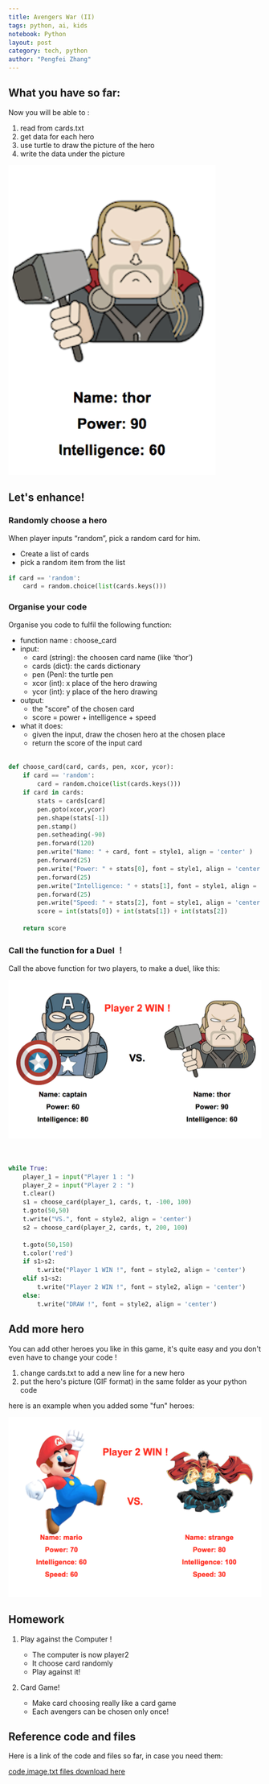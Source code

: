 ```yaml
---
title: Avengers War (II) 
tags: python, ai, kids
notebook: Python
layout: post
category: tech, python
author: "Pengfei Zhang"
---
```


## What you have so far:

Now you will be able to :



1. read from cards.txt
2. get data for each hero
3. use turtle to draw the picture of the hero
4. write the data under the picture

![result1](https://github.com/ZionPF/python_class/blob/master/avengers/images/result1.png?raw=true)

## Let's enhance!

### Randomly choose a hero

When player inputs “random”, pick a random card for him.
* Create a list of cards
* pick a random item from the list

```python
if card == 'random':
    card = random.choice(list(cards.keys()))
```

### Organise your code 

Organise you code to fulfil the following function:

* function name : choose_card
* input: 
	* card (string): the choosen card name (like ‘thor’)
	* cards (dict): the cards dictionary
	* pen (Pen): the turtle pen
	* xcor (int): x place of the hero drawing
	* ycor (int): y place of the hero drawing
* output:
	* the "score" of the chosen card
	* score = power + intelligence + speed
* what it does:
	* given the input, draw the chosen hero at the chosen place
	* return the score of the input card


```python

def choose_card(card, cards, pen, xcor, ycor):
    if card == 'random':
        card = random.choice(list(cards.keys()))
    if card in cards:
        stats = cards[card]
        pen.goto(xcor,ycor)
        pen.shape(stats[-1])
        pen.stamp()
        pen.setheading(-90)
        pen.forward(120)
        pen.write("Name: " + card, font = style1, align = 'center' )
        pen.forward(25)
        pen.write("Power: " + stats[0], font = style1, align = 'center' )
        pen.forward(25)
        pen.write("Intelligence: " + stats[1], font = style1, align = 'center' )
        pen.forward(25)
        pen.write("Speed: " + stats[2], font = style1, align = 'center' )
        score = int(stats[0]) + int(stats[1]) + int(stats[2])

    return score

```

### Call the function for a Duel ！

Call the above function for two players, to make a duel, like this:

![duel](https://github.com/ZionPF/python_class/blob/master/avengers/images/result.png?raw=true)

```python


while True:
    player_1 = input("Player 1 : ")
    player_2 = input("Player 2 : ")
    t.clear()
    s1 = choose_card(player_1, cards, t, -100, 100)
    t.goto(50,50)
    t.write("VS.", font = style2, align = 'center')
    s2 = choose_card(player_2, cards, t, 200, 100)

    t.goto(50,150)
    t.color('red')
    if s1>s2:
        t.write("Player 1 WIN !", font = style2, align = 'center')
    elif s1<s2:
        t.write("Player 2 WIN !", font = style2, align = 'center')
    else:
        t.write("DRAW !", font = style2, align = 'center')
```

## Add more hero

You can add other heroes you like in this game, it's quite easy and you don't even have to change your code !

1. change cards.txt to add a new line for a new hero
2. put the hero's picture (GIF format) in the same folder as your python code

here is an example when you added some "fun" heroes:

![fun_mario_strange](https://github.com/ZionPF/python_class/blob/master/avengers/images/result3.png?raw=true)

## Homework

1. Play against the Computer !
	* The computer is now player2
	* It choose card randomly
	* Play against it!

1. Card Game!
	* Make card choosing really like a card game
	* Each avengers can be chosen only once!

## Reference code and files

Here is a link of the code and files so far, in case you need them:

[code,image,txt files download here](https://github.com/ZionPF/python_class/blob/master/avengers/avengers2.zip?raw=true)





